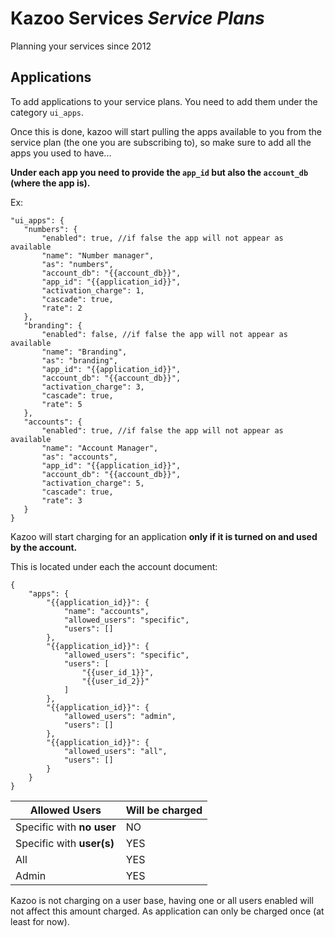 # Kazoo Services *Service Plans*
Planning your services since 2012


## Applications

To add applications to your service plans. You need to add them under the category `ui_apps`.

Once this is done, kazoo will start pulling the apps available to you from the service plan (the one you are subscribing to),
so make sure to add all the apps you used to have...

**Under each app you need to provide the `app_id` but also the `account_db` (where the app is).**


Ex:
```
"ui_apps": {
   "numbers": {
       "enabled": true, //if false the app will not appear as available
       "name": "Number manager",
       "as": "numbers",
       "account_db": "{{account_db}}",
       "app_id": "{{application_id}}",
       "activation_charge": 1,
       "cascade": true,
       "rate": 2
   },
   "branding": {
       "enabled": false, //if false the app will not appear as available
       "name": "Branding",
       "as": "branding",
       "app_id": "{{application_id}}",
       "account_db": "{{account_db}}",
       "activation_charge": 3,
       "cascade": true,
       "rate": 5
   },
   "accounts": {
       "enabled": true, //if false the app will not appear as available
       "name": "Account Manager",
       "as": "accounts",
       "app_id": "{{application_id}}",
       "account_db": "{{account_db}}",
       "activation_charge": 5,
       "cascade": true,
       "rate": 3
   }
}
```

Kazoo will start charging for an application **only if it is turned on and used by the account.**


This is located under each the account document:

```
{
    "apps": {
        "{{application_id}}": {
            "name": "accounts",
            "allowed_users": "specific",
            "users": []
        },
        "{{application_id}}": {
            "allowed_users": "specific",
            "users": [
                "{{user_id_1}}",
                "{{user_id_2}}"
            ]
        },
        "{{application_id}}": {
            "allowed_users": "admin",
            "users": []
        },
        "{{application_id}}": {
            "allowed_users": "all",
            "users": []
        }
    }
}
```


| Allowed Users  | Will be charged |
| ------------- | ------------- |
| Specific with **no user**  | NO  |
| Specific with **user(s)**  | YES  |
| All  | YES  |
| Admin | YES  |

Kazoo is not charging on a user base, having one or all users enabled will not affect this amount charged.
As application can only be charged once (at least for now).

